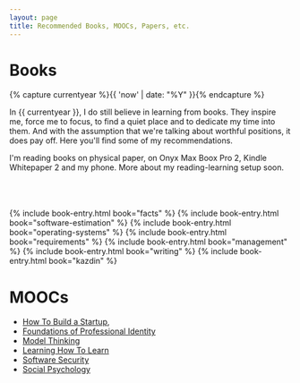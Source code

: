 ```yaml
---
layout: page
title: Recommended Books, MOOCs, Papers, etc.
---
```

# Books
{% capture currentyear %}{{ 'now' | date: "%Y" }}{% endcapture %}

In {{ currentyear }}, I do still believe in learning from books. They inspire me, force me to focus, to find a quiet place and to dedicate my time into them. And with the assumption that we're talking about worthful positions, it does pay off. Here you'll find some of my recommendations. 

I'm reading books on physical paper, on Onyx Max Boox Pro 2, Kindle Whitepaper 2 and my phone. More about my reading-learning setup soon.

<br><br><br>
{% include book-entry.html book="facts" %}
{% include book-entry.html book="software-estimation" %}
{% include book-entry.html book="operating-systems" %}
{% include book-entry.html book="requirements" %}
{% include book-entry.html book="management" %}
{% include book-entry.html book="writing" %}
{% include book-entry.html book="kazdin" %}


# MOOCs

  - [How To Build a Startup](https://www.udacity.com/course/how-to-build-a-startup--ep245),
  - [Foundations of Professional Identity](https://www.coursera.org/learn/professional-identity)
  - [Model Thinking](https://www.coursera.org/learn/model-thinking)
  - [Learning How To Learn](https://www.coursera.org/learn/learning-how-to-learn)
  - [Software Security](https://www.coursera.org/learn/software-security)
  - [Social Psychology](https://www.coursera.org/learn/social-psychology)
